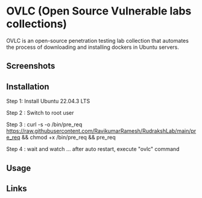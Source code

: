 # OVLC (Open Source Vulnerable labs collections) 

OVLC is an open-source penetration testing lab collection that automates the process of downloading and installing dockers in Ubuntu servers.

Screenshots
----


Installation
----

Step 1: Install Ubuntu 22.04.3 LTS 

Step 2 : Switch to root user

Step 3 : curl -s -o /bin/pre_req https://raw.githubusercontent.com/RavikumarRamesh/RudrakshLab/main/pre_req  && chmod +x /bin/pre_req && pre_req

Step 4 : wait and watch ... after auto restart, execute "ovlc" command

Usage
----


Links
----
